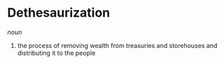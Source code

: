 # Dethesaurization

*noun*
1. the process of removing wealth from treasuries and storehouses and distributing it to the people
